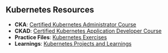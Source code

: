## Kubernetes Resources

- **CKA**: [Certified Kubernetes Administrator Course](https://github.com/kodekloudhub/certified-kubernetes-administrator-course)
- **CKAD**: [Certified Kubernetes Application Developer Course](https://github.com/kodekloudhub/certified-kubernetes-application-developer-course)
- **Practice Files**: [Kubernetes Exercises](https://github.com/jayendrapatil/kubernetes-exercises)
- **Learnings**: [Kubernetes Projects and Learnings](https://github.com/NotHarshhaa/kubernetes-projects-learning/tree/master/learning)
